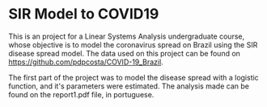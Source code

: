 # SIR Model to COVID19
This is an project for a Linear Systems Analysis undergraduate course, whose objective is to model the coronavirus spread on Brazil using the SIR disease spread model. The data used on this project can be found on https://github.com/pdpcosta/COVID-19_Brazil.

The first part of the project was to model the disease spread with a logistic function, and it's parameters were estimated.  The analysis made can be found on the report1.pdf file, in portuguese.
